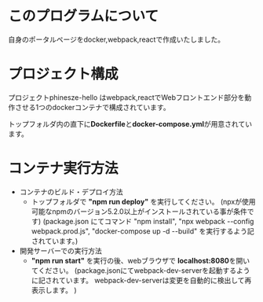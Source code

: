# このプログラムについて

自身のポータルページをdocker,webpack,reactで作成いたしました。

# プロジェクト構成
  プロジェクトphinesze-hello はwebpack,reactでWebフロントエンド部分を動作させる1つのdockerコンテナで構成されています。

トップフォルダ内の直下に**Dockerfile**と**docker-compose.yml**が用意されています。
# コンテナ実行方法
- コンテナのビルド・デプロイ方法
  - トップフォルダで **"npm run deploy"** を実行してください。
  (npxが使用可能なnpmのバージョン5.2.0以上がインストールされている事が条件です)
  (package.json にてコマンド 
    "npm install", "npx webpack --config webpack.prod.js", "docker-compose up -d --build" を実行するよう記されています。)
- 開発サーバーでの実行方法
  - **"npm run start"** を実行の後、webブラウザで **localhost:8080**を開いてください。
  (package.jsonにてwebpack-dev-serverを起動するように記されています。 webpack-dev-serverは変更を自動的に検出して再表示します。
)
